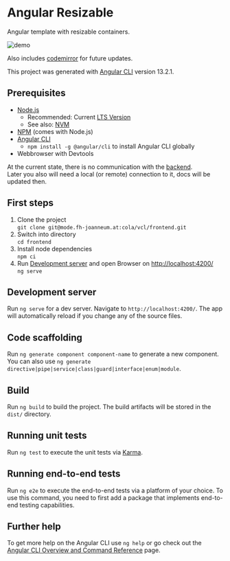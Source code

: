 # Angular Resizable

Angular template with resizable containers.

![demo](demo.gif)

Also includes [codemirror](https://codemirror.net/) for future updates.

This project was generated with [Angular CLI](https://github.com/angular/angular-cli) version 13.2.1.

## Prerequisites

* [Node.js](https://nodejs.org/en/)
  * Recommended: Current [LTS Version](https://nodejs.org/en/download/)
  * See also: [NVM](https://github.com/nvm-sh/nvm)
* [NPM](https://www.npmjs.com/) (comes with Node.js)
* [Angular CLI](https://angular.io/cli)
  * `npm install -g @angular/cli` to install Angular CLI globally
* Webbrowser with Devtools

At the current state, there is no communication with
the [backend](https://mode.fh-joanneum.at/cola/editor/cola-api-service).  
Later you also will need a local (or remote) connection to it, docs will be updated then.

## First steps

1. Clone the project  
   `git clone git@mode.fh-joanneum.at:cola/vcl/frontend.git`
2. Switch into directory  
   `cd frontend`
3. Install node dependencies  
   `npm ci`
4. Run [Development server](#development-server) and open Browser on <http://localhost:4200/>  
   `ng serve`

## Development server

Run `ng serve` for a dev server. Navigate to `http://localhost:4200/`. The app will automatically reload if you change
any of the source files.

## Code scaffolding

Run `ng generate component component-name` to generate a new component. You can also
use `ng generate directive|pipe|service|class|guard|interface|enum|module`.

## Build

Run `ng build` to build the project. The build artifacts will be stored in the `dist/` directory.

## Running unit tests

Run `ng test` to execute the unit tests via [Karma](https://karma-runner.github.io).

## Running end-to-end tests

Run `ng e2e` to execute the end-to-end tests via a platform of your choice. To use this command, you need to first add a
package that implements end-to-end testing capabilities.

## Further help

To get more help on the Angular CLI use `ng help` or go check out
the [Angular CLI Overview and Command Reference](https://angular.io/cli) page.
